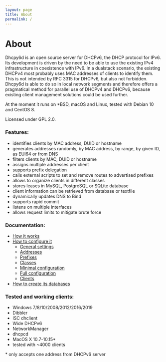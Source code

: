```yaml
---
layout: page
title: About
permalink: /
---
```


# About

Dhcpy6d is an open source server for DHCPv6, the DHCP protocol for IPv6.  
Its development is driven by the need to be able to use the existing IPv4 infrastructure in coexistence with IPv6. In a dualstack scenario, the existing DHCPv4 most probably uses MAC addresses of clients to identify them. This is not intended by RFC 3315 for DHCPv6, but also not forbidden. Dhcpy6d is able to do so in local network segments and therefore offers a pragmatical method for parallel use of DHCPv4 and DHCPv6, because existing client management solutions could be used further.

At the moment it runs on *BSD, macOS and Linux, tested with Debian 10 and CentOS 8.

Licensed under GPL 2.0.

### Features:

- identifies clients by MAC address, DUID or hostname
- generates addresses randomly, by MAC address, by range, by given ID, as EUI64 or from DNS
- filters clients by MAC, DUID or hostname
- assigns multiple addresses per client
- supports prefix delegation
- calls external scripts to set and remove routes to advertised prefixes
- allows to organize clients in different classes
- stores leases in MySQL, PostgreSQL or SQLite database
- client information can be retrieved from database or textfile
- dynamically updates DNS to Bind
- supports rapid commit
- listens on multiple interfaces
- allows request limits to mitigate brute force

### Documentation:

- [How it works](https://dhcpy6d.ifw-dresden.de/documentation/function/)
- [How to configure it](https://dhcpy6d.ifw-dresden.de/documentation/config/)
    - [General settings](https://dhcpy6d.ifw-dresden.de/documentation/config/general/)
    - [Addresses](https://dhcpy6d.ifw-dresden.de/documentation/config/addresses/)
    - [Prefixes](https://dhcpy6d.ifw-dresden.de/documentation/config/prefixes/)
    - [Classes](https://dhcpy6d.ifw-dresden.de/documentation/config/classes/)
    - [Minimal configuration](https://dhcpy6d.ifw-dresden.de/documentation/config/minimal/)
    - [Full configuration](https://dhcpy6d.ifw-dresden.de/documentation/config/full/)
    - [Clients](https://dhcpy6d.ifw-dresden.de/documentation/config/client/)
- [How to create its databases](https://dhcpy6d.ifw-dresden.de/documentation/sql/)

### Tested and working clients:

- Windows 7/8/10/2008/2012/2016/2019
- Dibbler
- ISC dhclient
- Wide DHCPv6
- NetworkManager
- dhcpcd
- MacOS X 10.7-10.15*
- tested with ~4000 clients

\* only accepts one address from DHCPv6 server
